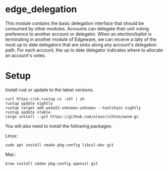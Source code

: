 # edge_delegation
This module contains the basic delegation interface that should be consumed by other modules. Accounts can delegate their unit voting preference to another account or delegator. When an election/ballot is terminating in another module of Edgeware, we can receive a tally of the most up to date delegators that are sinks along any account's delegation path. For each account, the up to date delegator indicates where to allocate an account's votes.

# Setup
Install rust or update to the latest versions.
```
curl https://sh.rustup.rs -sSf | sh
rustup update nightly
rustup target add wasm32-unknown-unknown --toolchain nightly
rustup update stable
cargo install --git https://github.com/alexcrichton/wasm-gc
```

You will also need to install the following packages:

Linux:
```
sudo apt install cmake pkg-config libssl-dev git
```

Mac:
```
brew install cmake pkg-config openssl git
```